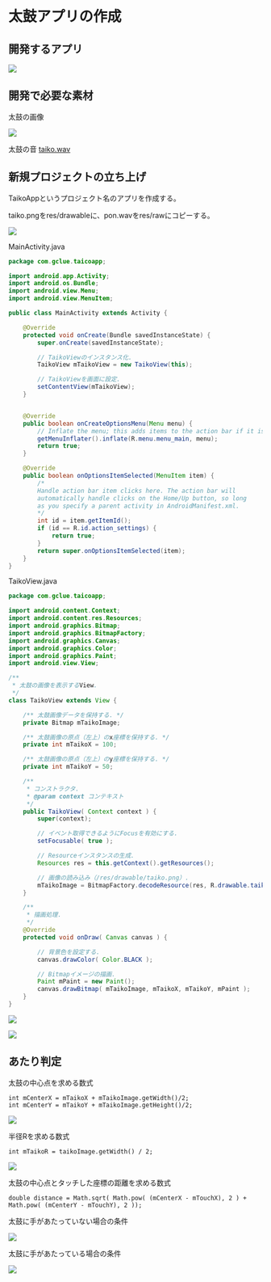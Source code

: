 # 太鼓アプリの作成

## 開発するアプリ
![](chapter8/pre0801.png)

## 開発で必要な素材
太鼓の画像

![](chapter8/pre0802.png)

太鼓の音
[taiko.wav](https://github.com/FabKuraBase/Android-docs/blob/master/res/taiko.wav)

## 新規プロジェクトの立ち上げ

TaikoAppというプロジェクト名のアプリを作成する。

taiko.pngをres/drawableに、pon.wavをres/rawにコピーする。

![](chapter8/pre0810.png)

MainActivity.java
```java
package com.gclue.taicoapp;

import android.app.Activity;
import android.os.Bundle;
import android.view.Menu;
import android.view.MenuItem;

public class MainActivity extends Activity {

    @Override
    protected void onCreate(Bundle savedInstanceState) {
        super.onCreate(savedInstanceState);

        // TaikoViewのインスタンス化.
        TaikoView mTaikoView = new TaikoView(this);

        // TaikoViewを画面に設定.
        setContentView(mTaikoView);
    }


    @Override
    public boolean onCreateOptionsMenu(Menu menu) {
        // Inflate the menu; this adds items to the action bar if it is present.
        getMenuInflater().inflate(R.menu.menu_main, menu);
        return true;
    }

    @Override
    public boolean onOptionsItemSelected(MenuItem item) {
        /*
        Handle action bar item clicks here. The action bar will
        automatically handle clicks on the Home/Up button, so long
        as you specify a parent activity in AndroidManifest.xml.
        */
        int id = item.getItemId();
        if (id == R.id.action_settings) {
            return true;
        }
        return super.onOptionsItemSelected(item);
    }
}


```

TaikoView.java
```java
package com.gclue.taicoapp;

import android.content.Context;
import android.content.res.Resources;
import android.graphics.Bitmap;
import android.graphics.BitmapFactory;
import android.graphics.Canvas;
import android.graphics.Color;
import android.graphics.Paint;
import android.view.View;

/**
 * 太鼓の画像を表示するView.
 */
class TaikoView extends View {

    /** 太鼓画像データを保持する. */
    private Bitmap mTaikoImage;

    /** 太鼓画像の原点（左上）のx座標を保持する. */
    private int mTaikoX = 100;

    /** 太鼓画像の原点（左上）のy座標を保持する. */
    private int mTaikoY = 50;

    /**
     * コンストラクタ.
     * @param context コンテキスト
     */
    public TaikoView( Context context ) {
        super(context);

        // イベント取得できるようにFocusを有効にする.
        setFocusable( true );

        // Resourceインスタンスの生成.
        Resources res = this.getContext().getResources();

        // 画像の読み込み（/res/drawable/taiko.png）.
        mTaikoImage = BitmapFactory.decodeResource(res, R.drawable.taiko);
    }

    /**
     * 描画処理.
     */
    @Override
    protected void onDraw( Canvas canvas ) {

        // 背景色を設定する.
        canvas.drawColor( Color.BLACK );

        // Bitmapイメージの描画.
        Paint mPaint = new Paint();
        canvas.drawBitmap( mTaikoImage, mTaikoX, mTaikoY, mPaint );
    }
}
```

![](chapter8/pre0803.png)

![](chapter8/pre0804.png)

## あたり判定
太鼓の中心点を求める数式
```
int mCenterX = mTaikoX + mTaikoImage.getWidth()/2;
int mCenterY = mTaikoY + mTaikoImage.getHeight()/2;
```
![](chapter8/pre0805.png)

半径Rを求める数式
```
int mTaikoR = taikoImage.getWidth() / 2;
```

![](chapter8/pre0806.png)

太鼓の中心点とタッチした座標の距離を求める数式
```
double distance = Math.sqrt( Math.pow( (mCenterX - mTouchX), 2 ) + Math.pow( (mCenterY - mTouchY), 2 ));
```
太鼓に手があたっていない場合の条件

![](chapter8/pre0807.png)

太鼓に手があたっている場合の条件

![](chapter8/pre0808.png)
